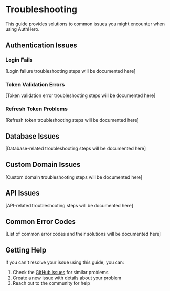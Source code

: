 # Troubleshooting

This guide provides solutions to common issues you might encounter when using AuthHero.

## Authentication Issues

### Login Fails

[Login failure troubleshooting steps will be documented here]

### Token Validation Errors

[Token validation error troubleshooting steps will be documented here]

### Refresh Token Problems

[Refresh token troubleshooting steps will be documented here]

## Database Issues

[Database-related troubleshooting steps will be documented here]

## Custom Domain Issues

[Custom domain troubleshooting steps will be documented here]

## API Issues

[API-related troubleshooting steps will be documented here]

## Common Error Codes

[List of common error codes and their solutions will be documented here]

## Getting Help

If you can't resolve your issue using this guide, you can:

1. Check the [GitHub issues](https://github.com/yourusername/authhero/issues) for similar problems
2. Create a new issue with details about your problem
3. Reach out to the community for help